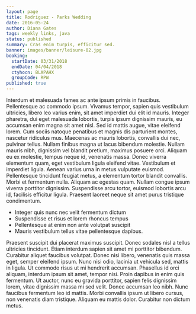 ```yaml
---
layout: page
title: Rodriguez - Parks Wedding
date: 2016-05-24
author: Diana Gates
tags: weekly links, java
status: published
summary: Cras enim turpis, efficitur sed.
banner: images/banner/leisure-02.jpg
booking:
  startDate: 03/31/2018
  endDate: 04/04/2018
  ctyhocn: BLAPAHX
  groupCode: RPW
published: true
---
```

Interdum et malesuada fames ac ante ipsum primis in faucibus. Pellentesque ac commodo ipsum. Vivamus tempor, sapien quis vestibulum ultricies, libero leo varius enim, sit amet imperdiet dui elit id mauris. Integer pharetra, dui eget malesuada lobortis, turpis ipsum dignissim mauris, eu accumsan enim magna sit amet nisl. Sed id mattis augue, vitae eleifend lorem. Cum sociis natoque penatibus et magnis dis parturient montes, nascetur ridiculus mus. Maecenas ac mauris lobortis, convallis dui nec, pulvinar tellus. Nullam finibus magna ut lacus bibendum molestie. Nullam mauris nibh, dignissim vel blandit pretium, maximus posuere orci.
Aliquam eu ex molestie, tempus neque id, venenatis massa. Donec viverra elementum quam, eget vestibulum ligula eleifend vitae. Vestibulum et imperdiet ligula. Aenean varius urna in metus vulputate euismod. Pellentesque tincidunt feugiat metus, a elementum tortor blandit convallis. Morbi et fermentum nulla. Aliquam ac egestas quam. Nullam congue ipsum viverra porttitor dignissim. Suspendisse arcu tortor, euismod lobortis arcu id, facilisis efficitur ligula. Praesent laoreet neque sit amet purus tristique condimentum.

* Integer quis nunc nec velit fermentum dictum
* Suspendisse et risus et lorem rhoncus tempus
* Pellentesque at enim non ante volutpat suscipit
* Mauris vestibulum tellus vitae pellentesque dapibus.

Praesent suscipit dui placerat maximus suscipit. Donec sodales nisl a tellus ultricies tincidunt. Etiam interdum sapien sit amet mi porttitor bibendum. Curabitur aliquet faucibus volutpat. Donec nisi libero, venenatis quis massa eget, semper eleifend ipsum. Nunc nisi odio, lacinia ut vehicula sed, mattis in ligula. Ut commodo risus ut mi hendrerit accumsan. Phasellus id orci aliquam, interdum ipsum sit amet, tempor nisi. Proin dapibus in enim quis fermentum. Ut auctor, nunc eu gravida porttitor, sapien felis dignissim lorem, vitae dignissim massa mi sed velit. Donec accumsan leo nibh. Nunc faucibus fermentum leo id mattis. Morbi convallis ipsum ut libero cursus, non venenatis diam tristique. Aliquam eu mattis dolor. Curabitur non dictum metus.
